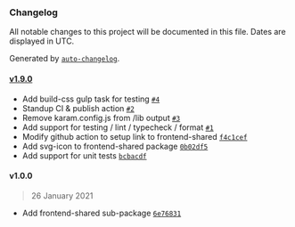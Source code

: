 ### Changelog

All notable changes to this project will be documented in this file. Dates are displayed in UTC.

Generated by [`auto-changelog`](https://github.com/CookPete/auto-changelog).

#### [v1.9.0](https://github.com/hypothesis/frontend-shared/compare/v1.0.0...v1.9.0)

- Add build-css gulp task for testing [`#4`](https://github.com/hypothesis/frontend-shared/pull/4)
- Standup CI & publish action [`#2`](https://github.com/hypothesis/frontend-shared/pull/2)
- Remove karam.config.js from /lib output [`#3`](https://github.com/hypothesis/frontend-shared/pull/3)
- Add support for testing / lint / typecheck / format [`#1`](https://github.com/hypothesis/frontend-shared/pull/1)
- Modify github action to setup link to frontend-shared [`f4c1cef`](https://github.com/hypothesis/frontend-shared/commit/f4c1cef38dd4d53a301fbf8ff7827ef709046d7b)
- Add svg-icon to frontend-shared package [`0b02df5`](https://github.com/hypothesis/frontend-shared/commit/0b02df5f4b3f72d4348570dd05f8f962a3a1b92e)
- Add support for unit tests [`bcbacdf`](https://github.com/hypothesis/frontend-shared/commit/bcbacdfcba564c3aaa848cbc6ab019f09c4b9bbf)

#### v1.0.0

> 26 January 2021

- Add frontend-shared sub-package [`6e76831`](https://github.com/hypothesis/frontend-shared/commit/6e768311e851f2692e5cacdd79d314ead788c472)
